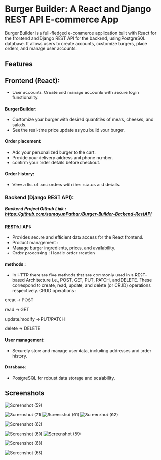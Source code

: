 
# Burger Builder: A React and Django REST API E-commerce App

Burger Builder is a full-fledged e-commerce application built with React for the frontend and Django REST API for the backend, using PostgreSQL database. It allows users to create accounts, customize burgers, place orders, and manage user accounts.


## Features

## Frontend (React):

- User accounts: Create and manage accounts with secure login functionality.
#### Burger Builder:
- Customize your burger with desired quantities of  meats, cheeses, and salads.
- See the real-time price update as you build your burger.
#### Order placement:
- Add your personalized burger to the cart.
- Provide your delivery address and phone number.
- confirm your order details before checkout.
#### Order history: 
- View a list of past orders with their status and details.

### Backend (Django REST API):

##### Backend Project Github Link : https://github.com/samayunPathan/Burger-Builder-Backend-RestAPI

#### RESTful API: 
- Provides secure and efficient data access for the React frontend.
- Product management  :  
- Manage burger ingredients, prices, and availability.
- Order processing  : Handle order creation
#### methods :
- In HTTP there are five methods that are commonly used in a REST-based Architecture i.e., POST, GET, PUT, PATCH, and DELETE. These correspond to create, read, update, and delete (or CRUD) operations respectively.
CRUD operations : 

creat -> POST 

read -> GET

update/modify -> PUT/PATCH

delete -> DELETE

#### User management: 
- Securely store and manage user data, including addresses and order history.
#### Database: 
- PostgreSQL for robust data storage and scalability.


## Screenshots

![Screenshot (59)](https://github.com/samayunPathan/Burger-Builder-Fontend-React/assets/93588462/f84d5875-93f6-41d3-a6cf-52b911d79103)

![Screenshot (71)](https://github.com/samayunPathan/Burger-Builder-Fontend-React/assets/93588462/937eac50-965a-4362-ad53-a4319b123130)
![Screenshot (61)](https://github.com/samayunPathan/Burger-Builder-Fontend-React/assets/93588462/6bdd167d-6f6d-4507-a8e9-edcc5ded8e98)
![Screenshot (62)](https://github.com/samayunPathan/Burger-Builder-Fontend-React/assets/93588462/52704441-ae6f-4fb5-9758-19aae21fa958)


![Screenshot (62)](https://github.com/samayunPathan/Burger-Builder-Fontend-React/assets/93588462/8a197f13-62c8-4e00-ada4-402ab6c410c8)

![Screenshot (60)](https://github.com/samayunPathan/Burger-Builder-Fontend-React/assets/93588462/05131ce9-a36f-48a1-8ffb-a90459734ae9)
![Screenshot (59)](https://github.com/samayunPathan/Burger-Builder-Fontend-React/assets/93588462/9412c9c2-a41c-4a0b-b893-74c119e6baf2)


![Screenshot (68)](https://github.com/samayunPathan/Burger-Builder-Fontend-React/assets/93588462/57bf7302-2105-42db-a2bf-da1ff93ee416)


![Screenshot (68)](https://github.com/samayunPathan/Burger-Builder-Fontend-React/assets/93588462/fd4eeea7-1c4f-4c5c-89e4-2fda0a107a77)



